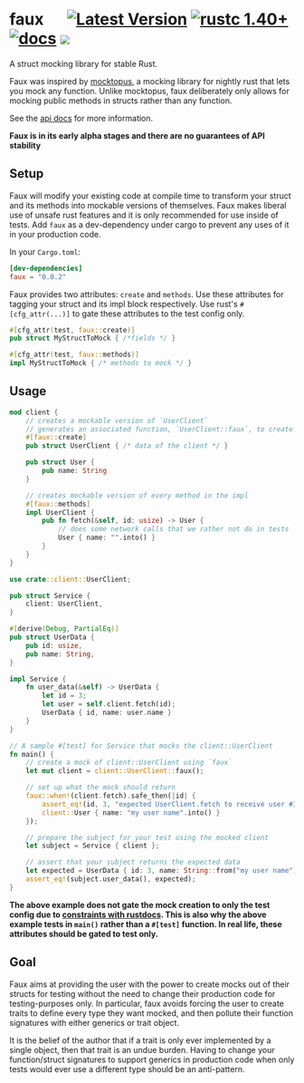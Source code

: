# faux &emsp; [![Latest Version]][crates.io] [![rustc 1.40+]][Rust 1.40] [![docs]][api docs] ![][build]

A struct mocking library for stable Rust.

Faux was inspired by [mocktopus], a mocking library for nightly rust
that lets you mock any function. Unlike mocktopus, faux deliberately
only allows for mocking public methods in structs rather than any
function.

See the [api docs] for more information.

**Faux is in its early alpha stages and there are no guarantees of API
stability**

## Setup

Faux will modify your existing code at compile time to transform your
struct and its methods into mockable versions of themselves. Faux
makes liberal use of unsafe rust features and it is only recommended
for use inside of tests. Add `faux` as a dev-dependency under cargo to
prevent any uses of it in your production code.

In your `Cargo.toml`:

``` toml
[dev-dependencies]
faux = "0.0.2"
```

Faux provides two attributes: `create` and `methods`. Use these
attributes for tagging your struct and its impl block
respectively. Use rust's `#[cfg_attr(...)]` to gate these attributes
to the test config only.

``` rust
#[cfg_attr(test, faux::create)]
pub struct MyStructToMock { /*fields */ }

#[cfg_attr(test, faux::methods)]
impl MyStructToMock { /* methods to mock */ }
```


## Usage

```rust
mod client {
    // creates a mockable version of `UserClient`
    // generates an associated function, `UserClient::faux`, to create a mocked instance
    #[faux::create]
    pub struct UserClient { /* data of the client */ }

    pub struct User {
        pub name: String
    }

    // creates mockable version of every method in the impl
    #[faux::methods]
    impl UserClient {
        pub fn fetch(&self, id: usize) -> User {
            // does some network calls that we rather not do in tests
            User { name: "".into() }
        }
    }
}

use crate::client::UserClient;

pub struct Service {
    client: UserClient,
}

#[derive(Debug, PartialEq)]
pub struct UserData {
    pub id: usize,
    pub name: String,
}

impl Service {
    fn user_data(&self) -> UserData {
        let id = 3;
        let user = self.client.fetch(id);
        UserData { id, name: user.name }
    }
}

// A sample #[test] for Service that mocks the client::UserClient
fn main() {
    // create a mock of client::UserClient using `faux`
    let mut client = client::UserClient::faux();

    // set up what the mock should return
    faux::when!(client.fetch).safe_then(|id| {
        assert_eq!(id, 3, "expected UserClient.fetch to receive user #3");
        client::User { name: "my user name".into() }
    });

    // prepare the subject for your test using the mocked client
    let subject = Service { client };

    // assert that your subject returns the expected data
    let expected = UserData { id: 3, name: String::from("my user name") };
    assert_eq!(subject.user_data(), expected);
}
```

**The above example does not gate the mock creation to only the test
config due to [constraints with rustdocs]. This is also why the above
example tests in `main()` rather than a `#[test]` function. In real
life, these attributes should be gated to test only.**

## Goal

Faux aims at providing the user with the power to create mocks out of
their structs for testing without the need to change their production
code for testing-purposes only. In particular, faux avoids forcing the
user to create traits to define every type they want mocked, and then
pollute their function signatures with either generics or trait
object.

It is the belief of the author that if a trait is only ever
implemented by a single object, then that trait is an undue
burden. Having to change your function/struct signatures to support
generics in production code when only tests would ever use a different
type should be an anti-pattern.

[Latest Version]: https://img.shields.io/crates/v/faux.svg
[crates.io]: https://crates.io/crates/faux
[rustc 1.40+]: https://img.shields.io/badge/rustc-1.40+-blue.svg
[Rust 1.40]: https://blog.rust-lang.org/2019/12/19/Rust-1.40.0.html
[Latest Version]: https://img.shields.io/crates/v/faux.svg
[docs]: https://img.shields.io/badge/api-docs-blue.svg
[api docs]: https://docs.rs/faux/
[mocktopus]: https://github.com/CodeSandwich/Mocktopus
[build]: https://github.com/nrxus/faux/workflows/test/badge.svg
[constraints with rustdocs]: https://github.com/rust-lang/rust/issues/45599
